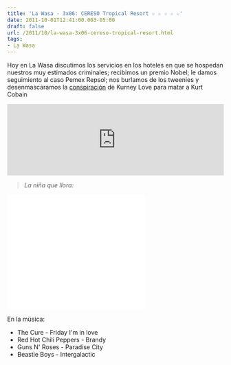 ```yaml
---
title: 'La Wasa - 3x06: CERESO Tropical Resort ☆ ☆ ☆ ☆ ☆'
date: 2011-10-01T12:41:00.003-05:00
draft: false
url: /2011/10/la-wasa-3x06-cereso-tropical-resort.html
tags: 
- La Wasa
---
```


Hoy en La Wasa discutimos los servicios en los hoteles en que se hospedan nuestros muy estimados criminales; recibimos un premio Nobel; le damos seguimiento al caso Pemex Repsol; nos burlamos de los tweenies y desenmascaramos la [conspiración](http://www.justiceforkurt.com/) de Kurney Love para matar a Kurt Cobain  
  
<iframe width="100%" height="166" scrolling="no" frameborder="no" src="http://w.soundcloud.com/player/?url=http%3A%2F%2Fapi.soundcloud.com%2Ftracks%2F85194848&amp;show_artwork=true"></iframe>  

> _La niña que llora:_

  
  

<object class="BLOGGER-youtube-video" classid="clsid:D27CDB6E-AE6D-11cf-96B8-444553540000" codebase="http://download.macromedia.com/pub/shockwave/cabs/flash/swflash.cab#version=6,0,40,0" data-thumbnail-src="http://2.gvt0.com/vi/8w8QRnO38cY/0.jpg" height="266" width="320">
<param name="movie" value="//www.youtube.com/v/8w8QRnO38cY&amp;fs=1&amp;source=uds">
<param name="bgcolor" value="#FFFFFF">
<embed width="320" height="266" src="//www.youtube.com/v/8w8QRnO38cY&amp;fs=1&amp;source=uds" type="application/x-shockwave-flash">
</object>

  

En la música:

*   The Cure - Friday I'm in love
*   Red Hot Chili Peppers - Brandy
*   Guns N' Roses - Paradise City
*   Beastie Boys - Intergalactic